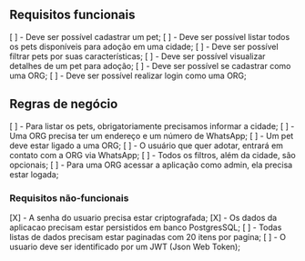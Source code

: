 ## Requisitos funcionais

[ ] - Deve ser possível cadastrar um pet;
[ ] - Deve ser possível listar todos os pets disponíveis para adoção em uma cidade;
[ ] - Deve ser possível filtrar pets por suas características;
[ ] - Deve ser possível visualizar detalhes de um pet para adoção;
[ ] - Deve ser possível se cadastrar como uma ORG;
[ ] - Deve ser possível realizar login como uma ORG;

## Regras de negócio

[ ] - Para listar os pets, obrigatoriamente precisamos informar a cidade;
[ ] - Uma ORG precisa ter um endereço e um número de WhatsApp;
[ ] - Um pet deve estar ligado a uma ORG;
[ ] - O usuário que quer adotar, entrará em contato com a ORG via WhatsApp;
[ ] - Todos os filtros, além da cidade, são opcionais;
[ ] - Para uma ORG acessar a aplicação como admin, ela precisa estar logada;

### Requisitos não-funcionais

[X] - A senha do usuario precisa estar criptografada;
[X] - Os dados da aplicacao precisam estar persistidos em banco PostgresSQL;
[ ] - Todas listas de dados precisam estar paginadas com 20 itens por pagina;
[ ] - O usuario deve ser identificado por um JWT (Json Web Token);